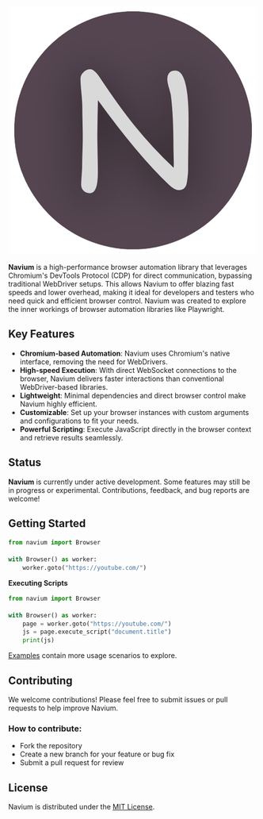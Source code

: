 <p align="center">
    <img src="https://github.com/owen-mp/Navium/blob/main/img/logo.png?raw=true">
</p>

**Navium** is a high-performance browser automation library that leverages Chromium's DevTools Protocol (CDP) for direct communication, bypassing traditional WebDriver setups. This allows Navium to offer blazing fast speeds and lower overhead, making it ideal for developers and testers who need quick and efficient browser control. Navium was created to explore the inner workings of browser automation libraries like Playwright.

## Key Features
- **Chromium-based Automation**: Navium uses Chromium's native interface, removing the need for WebDrivers.
- **High-speed Execution**: With direct WebSocket connections to the browser, Navium delivers faster interactions than conventional WebDriver-based libraries.
- **Lightweight**: Minimal dependencies and direct browser control make Navium highly efficient.
- **Customizable**: Set up your browser instances with custom arguments and configurations to fit your needs.
- **Powerful Scripting**: Execute JavaScript directly in the browser context and retrieve results seamlessly.

## Status
**Navium** is currently under active development. Some features may still be in progress or experimental. Contributions, feedback, and bug reports are welcome!

## Getting Started
```python
from navium import Browser

with Browser() as worker:
    worker.goto("https://youtube.com/")
```

**Executing Scripts**
```python
from navium import Browser

with Browser() as worker:
    page = worker.goto("https://youtube.com/")
    js = page.execute_script("document.title")
    print(js)
```

[Examples](./examples/) contain more usage scenarios to explore.

## Contributing
We welcome contributions! Please feel free to submit issues or pull requests to help improve Navium.

### How to contribute:
- Fork the repository
- Create a new branch for your feature or bug fix
- Submit a pull request for review

## License
Navium is distributed under the [MIT License](LICENSE).
